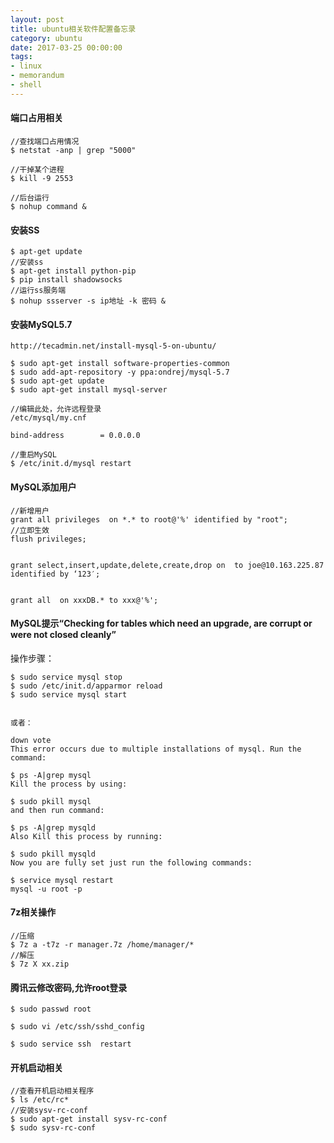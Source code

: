 ```yaml
---
layout: post
title: ubuntu相关软件配置备忘录
category: ubuntu
date: 2017-03-25 00:00:00
tags:
- linux
- memorandum
- shell
---
```



#### 端口占用相关

```
//查找端口占用情况
$ netstat -anp | grep "5000"
 
//干掉某个进程
$ kill -9 2553
 
//后台运行 
$ nohup command & 

```


#### 安装SS
```
$ apt-get update
//安装ss
$ apt-get install python-pip 
$ pip install shadowsocks
//运行ss服务端
$ nohup ssserver -s ip地址 -k 密码 &
```

#### 安装MySQL5.7
```
http://tecadmin.net/install-mysql-5-on-ubuntu/

$ sudo apt-get install software-properties-common
$ sudo add-apt-repository -y ppa:ondrej/mysql-5.7
$ sudo apt-get update
$ sudo apt-get install mysql-server

//编辑此处，允许远程登录
/etc/mysql/my.cnf

bind-address		= 0.0.0.0

//重启MySQL
$ /etc/init.d/mysql restart

```
#### MySQL添加用户
```
//新增用户
grant all privileges  on *.* to root@'%' identified by "root";
//立即生效
flush privileges;


grant select,insert,update,delete,create,drop on  to joe@10.163.225.87 identified by ‘123′;


grant all  on xxxDB.* to xxx@'%';

```


#### MySQL提示“Checking for tables which need an upgrade, are corrupt or were not closed cleanly”

操作步骤：

```
$ sudo service mysql stop 
$ sudo /etc/init.d/apparmor reload
$ sudo service mysql start


或者：

down vote
This error occurs due to multiple installations of mysql. Run the command:

$ ps -A|grep mysql
Kill the process by using:

$ sudo pkill mysql
and then run command:

$ ps -A|grep mysqld
Also Kill this process by running:

$ sudo pkill mysqld
Now you are fully set just run the following commands:

$ service mysql restart
mysql -u root -p

```




#### 7z相关操作
```
//压缩
$ 7z a -t7z -r manager.7z /home/manager/*
//解压
$ 7z X xx.zip

```




#### 腾讯云修改密码,允许root登录

```
$ sudo passwd root

$ sudo vi /etc/ssh/sshd_config

$ sudo service ssh  restart
```

#### 开机启动相关
```
//查看开机启动相关程序
$ ls /etc/rc*
//安装sysv-rc-conf
$ sudo apt-get install sysv-rc-conf
$ sudo sysv-rc-conf 

```





